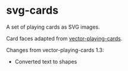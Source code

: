 # svg-cards

A set of playing cards as SVG images.

Card faces adapted from [vector-playing-cards](https://code.google.com/archive/p/vector-playing-cards/).

Changes from vector-playing-cards 1.3:
* Converted text to shapes